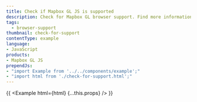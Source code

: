 ```yaml
---
title: Check if Mapbox GL JS is supported
description: Check for Mapbox GL browser support. Find more information about browser support for Mapbox tools in the [Browser support](https://docs.mapbox.com/help/troubleshooting/mapbox-browser-support/) troubleshooting guide.
tags:
  - browser-support
thumbnail: check-for-support
contentType: example
language:
- JavaScript
products:
- Mapbox GL JS
prependJs:
- "import Example from '../../components/example';"
- "import html from './check-for-support.html';"
---
```


{{ <Example html={html} {...this.props} /> }}

